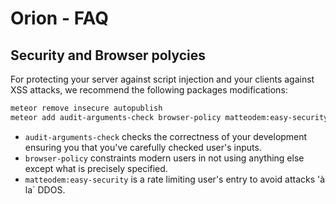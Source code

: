 # Orion - FAQ
## Security and Browser polycies
For protecting your server against script injection
and your clients against XSS attacks, we recommend
the following packages modifications:
```bash
meteor remove insecure autopublish
meteor add audit-arguments-check browser-policy matteodem:easy-security
```
* `audit-arguments-check` checks the correctness of your development ensuring you that you've carefully checked user's inputs.
* `browser-policy` constraints modern users in not using anything else except what is precisely specified.
* `matteodem:easy-security` is a rate limiting user's entry to avoid attacks 'à la` DDOS.
